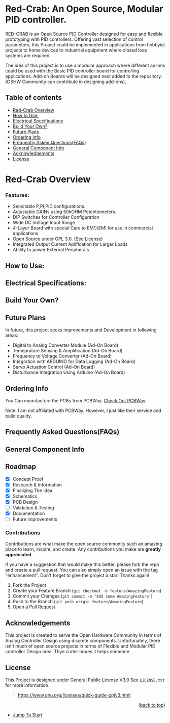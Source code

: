 # Red-Crab: An Open Source, Modular PID controller.
RED-CRAB is an Open Source PID Controller designed for easy and flexible prototyping with PID controllers.
Offering vast selection of control parameters, this Project could be implemented in applications from hobbyist projects to home devices to industrial equipment where closed loop systems are required.

The idea of this project is to use a modular approach where different ad-ons could be used with the Basic PID controller board for controlling applications. Add-on Boards will be designed next added to the repository.
(OSHW Community can contribute in designing add-ons).

## Table of contents
* [Red-Crab Overview](https://github.com/aitesam961/Red-Crab/blob/main/README.md#red-crab-overview)
* [How to Use:](https://github.com/aitesam961/Red-Crab/blob/main/README.md#how-to-use)
* [Electrical Specifications](https://github.com/aitesam961/Red-Crab/blob/main/README.md#electrical-specifications)
* [Build Your Own?](https://github.com/aitesam961/Red-Crab/blob/main/README.md#build-your-own)
* [Future Plans](https://github.com/aitesam961/Red-Crab/blob/main/README.md#future-plans)
* [Ordering Info](https://github.com/aitesam961/Red-Crab/blob/main/README.md#ordering-info)
* [Frequently Asked Questions(FAQs)](https://github.com/aitesam961/Red-Crab/blob/main/README.md#frequently-asked-questionsfaqs)
* [General Component Info](https://github.com/aitesam961/Red-Crab/blob/main/README.md#general-component-info)
* [Acknowledgements](https://github.com/aitesam961/Red-Crab/blob/main/README.md#acknowledgements)
* [License](https://github.com/aitesam961/Red-Crab/blob/main/README.md#license)

# Red-Crab Overview
### Features:
* Selectable P,PI,PID configurations.
* Adjustable GAINs using 50kOHM Potentiometers.
* DIP Switches for Controller Configuration
* Wide DC Voltage Input Range 
* 4-Layer Board with special Care to EMC/EMI for use in commercial applications.
* Open Source under GPL 3.0. (See License)
* Integrated Output Current Aplification for Larger Loads
* Ability to power External Peripherals

## How to Use:
## Electrical Specifications:

## Build Your Own?
## Future Plans
In future, this project seeks improvements and Development in following areas:
* Digital to Analog Converter Module (Ad-On Board)
* Temeprature Sensing & Amplification (Ad-On Board)
* Frequency to Voltage Converter (Ad-On Board)
* Integration with ARDUINO for Data Logging (Ad-On Board)
* Servo Actuation Control (Ad-On Board)
* Disturbance Integration Using Arduino (Ad-On Board)
## Ordering Info
You Can manufacture the PCBs from PCBWay.
[Check Out PCBWay](https://www.pcbway.com/setinvite.aspx?inviteid=440401)

Note: I am not affiliated with PCBWay. However, I just like their service and build quality.

## Frequently Asked Questions(FAQs)
## General Component Info

## Roadmap

* [x] Concept Proof
* [x] Research & Information
* [x] Finalizing The Idea
* [x] Schematics
* [x] PCB Design
* [ ] Validation & Testing
* [x] Documentation
* [ ] Future Improvements

### Contributions

Contributions are what make the open source community such an amazing place to learn, inspire, and create. Any contributions you make are **greatly appreciated**.

If you have a suggestion that would make this better, please fork the repo and create a pull request. You can also simply open an issue with the tag "enhancement".
Don't forget to give the project a star! Thanks again!

1. Fork the Project
2. Create your Feature Branch (`git checkout -b feature/AmazingFeature`)
3. Commit your Changes (`git commit -m 'Add some AmazingFeature'`)
4. Push to the Branch (`git push origin feature/AmazingFeature`)
5. Open a Pull Request

## Acknowledgements
This project is created to serve the Open Hardware Community in terms of Analog Controller Design using discrete components. Unfortunately, there isn't much of open source projects in terms of Flexible and Modular PID controller Design area.
Thye crater hopes it helps someone

## License
This Project is designed under General Public License V3.0 See `LICENSE.txt` for more information.
> https://www.gnu.org/licenses/quick-guide-gplv3.html

<p align="right">(<a href="#top">back to top</a>)</p>



* [Jump To Start](https://github.com/maitesam/OpenADSP/blob/main/README.md#Description)



